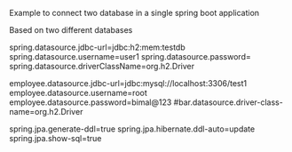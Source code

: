 Example to connect two database in a single spring boot application

Based on two different databases

spring.datasource.jdbc-url=jdbc:h2:mem:testdb spring.datasource.username=user1 spring.datasource.password= spring.datasource.driverClassName=org.h2.Driver

employee.datasource.jdbc-url=jdbc:mysql://localhost:3306/test1 employee.datasource.username=root employee.datasource.password=bimal@123 #bar.datasource.driver-class-name=org.h2.Driver

spring.jpa.generate-ddl=true spring.jpa.hibernate.ddl-auto=update spring.jpa.show-sql=true
